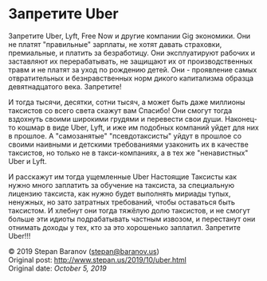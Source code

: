 # Запретите Uber

Запретите Uber, Lyft, Free Now и другие компании Gig экономики. Они не платят "правильные" зарплаты, не хотят давать страховки, премиальные, и платить за безработицу. Они эксплуатируют рабочих и заставляют их перерабатывать, не защищают их от производственных травм и не платят за уход по рождению детей. Они - проявление самых отвратительных и безнравственных норм дикого капитализма образца девятнадцатого века. Запретите!

И тогда тысячи, десятки, сотни тысяч, а может быть даже миллионы таксистов со всего света скажут вам Спасибо! Они смогут тогда вздохнуть своими широкими грудями и перевести свои души. Наконец-то кошмар в виде Uber, Lyft, и иже им подобных компаний уйдет для них в прошлое. А "самозанятые" "псевдотаксисты" уйдут в прошлое со своими наивными и детскими требованиями узаконить их в качестве таксистов, но только не в такси-компаниях, а в тех же "ненавистных" Uber и Lyft.

И расскажут им тогда ущемленные Uber Настоящие Таксисты как нужно много заплатить за обучение на таксиста, за специальную лицензию таксиста, как нужно будет выполнять мириады тупых, ненужных, но зато затратных требований, чтобы оставаться быть таксистом. И хлебнут они тогда тяжёлую долю таксистов, и не смогут больше эти идиоты подрабатывать частным извозом, и перестанут они отнимать доходы у тех, кто за это хорошенько заплатил. Запретите Uber!!!

&copy; 2019 Stepan Baranov (stepan@baranov.us) <br />
Original post: http://www.stepan.us/2019/10/uber.html <br />
Original date: *October 5, 2019*